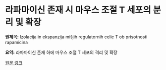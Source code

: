 # 라파마이신 존재 시 마우스 조절 T 세포의 분리 및 확장

**원제목:** Izolacija in ekspanzija mišjih regulatornih celic T ob prisotnosti rapamicina

**요약:** 라파마이신 존재 하에 마우스 조절 T 세포의 격리 및 확장

[원문 링크](https://scholar.google.com/scholar_url?url=https://repozitorij.uni-lj.si/IzpisGradiva.php%3Fid%3D170447&hl=ko&sa=X&d=11852182695865146111&ei=Dc1xaLKTM_fWieoPjKS8uQY&scisig=AAZF9b8ajLLYbqXXhn0dI5Cs4qG8&oi=scholaralrt&hist=BNQUaiIAAAAJ:14506666337630168194:AAZF9b_PeNf8wT0-VehjnTVRx6QU&html=&pos=1&folt=kw-top)
